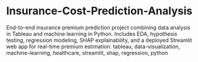 # Insurance-Cost-Prediction-Analysis
End-to-end insurance premium prediction project combining data analysis in Tableau and machine learning in Python. Includes EDA, hypothesis testing, regression modeling, SHAP explainability, and a deployed Streamlit web app for real-time premium estimation.
tableau, data-visualization, machine-learning, healthcare, streamlit, shap, regression, python
